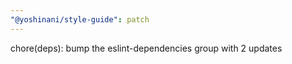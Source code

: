 ```yaml
---
"@yoshinani/style-guide": patch
---
```


chore(deps): bump the eslint-dependencies group with 2 updates

